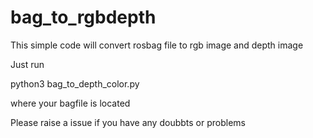 # bag_to_rgbdepth
This simple code will convert rosbag file to rgb image and depth image


Just run 

python3 bag_to_depth_color.py 

where your bagfile is located


Please raise a issue if you have any doubbts or problems
